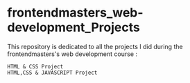 # frontendmasters_web-development_Projects
This repository is dedicated to all the projects I did during the frontendmasters's web development course :
    
    HTML & CSS Project
    HTML,CSS & JAVASCRIPT Project
